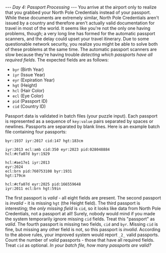 *--- Day 4: Passport Processing ---*
You arrive at the airport only to realize that you grabbed your North Pole Credentials instead of your passport. While these documents are extremely similar, North Pole Credentials aren't issued by a country and therefore aren't actually valid documentation for travel in most of the world.
It seems like you're not the only one having problems, though; a very long line has formed for the automatic passport scanners, and the delay could upset your travel itinerary.
Due to some questionable network security, you realize you might be able to solve both of these problems at the same time.
The automatic passport scanners are slow because they're having trouble _detecting which passports have all required fields_. The expected fields are as follows:

- `byr` (Birth Year)
- `iyr` (Issue Year)
- `eyr` (Expiration Year)
- `hgt` (Height)
- `hcl` (Hair Color)
- `ecl` (Eye Color)
- `pid` (Passport ID)
- `cid` (Country ID)

Passport data is validated in batch files (your puzzle input). Each passport is represented as a sequence of `key:value` pairs separated by spaces or newlines. Passports are separated by blank lines. 
Here is an example batch file containing four passports:
```ecl:gry pid:860033327 eyr:2020 hcl:#fffffd
byr:1937 iyr:2017 cid:147 hgt:183cm

iyr:2013 ecl:amb cid:350 eyr:2023 pid:028048884
hcl:#cfa07d byr:1929

hcl:#ae17e1 iyr:2013
eyr:2024
ecl:brn pid:760753108 byr:1931
hgt:179cm

hcl:#cfa07d eyr:2025 pid:166559648
iyr:2011 ecl:brn hgt:59in
```
The first passport is _valid_ - all eight fields are present. The second passport is _invalid_ - it is missing `hgt` (the Height field).
The third passport is interesting; the _only missing field_ is `cid`, so it looks like data from North Pole Credentials, not a passport at all! Surely, nobody would mind if you made the system temporarily ignore missing `cid` fields. Treat this "passport" as _valid_.
The fourth passport is missing two fields, `cid` and `byr`. Missing `cid` is fine, but missing any other field is not, so this passport is _invalid_.
According to the above rules, your improved system would report `_2_` valid passports. 
Count the number of _valid_ passports - those that have all required fields. Treat `cid` as optional. _In your batch file, how many passports are valid?_
